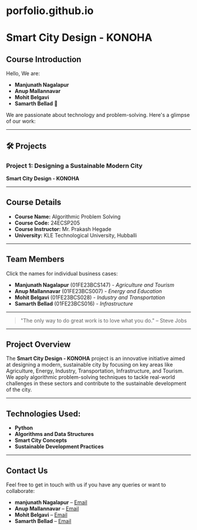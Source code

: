 # porfolio.github.io
# Smart City Design - KONOHA

## Course Introduction

Hello, We are:

- **Manjunath Nagalapur**
- **Anup Mallannavar**
- **Mohit Belgavi**
- **Samarth Bellad** 👋

We are passionate about technology and problem-solving. Here's a glimpse of our work:

---

## 🛠️ Projects

### Project 1: Designing a Sustainable Modern City
**Smart City Design - KONOHA**

---

## Course Details

- **Course Name:** Algorithmic Problem Solving
- **Course Code:** 24ECSP205
- **Course Instructor:** Mr. Prakash Hegade
- **University:** KLE Technological University, Hubballi

---

## Team Members

Click the names for individual business cases:

- **Manjunath Nagalapur** (01FE23BCS147) - *Agriculture and Tourism*
- **Anup Mallannavar** (01FE23BCS007) - *Energy and Education*
- **Mohit Belgavi** (01FE23BCS028) - *Industry and Transportation*
- **Samarth Bellad** (01FE23BCS016) - *Infrastructure*

---

> "The only way to do great work is to love what you do." – Steve Jobs

---

## Project Overview

The **Smart City Design - KONOHA** project is an innovative initiative aimed at designing a modern, sustainable city by focusing on key areas like Agriculture, Energy, Industry, Transportation, Infrastructure, and Tourism. We apply algorithmic problem-solving techniques to tackle real-world challenges in these sectors and contribute to the sustainable development of the city.

---

## Technologies Used:

- **Python**
- **Algorithms and Data Structures**
- **Smart City Concepts**
- **Sustainable Development Practices**

---

## Contact Us

Feel free to get in touch with us if you have any queries or want to collaborate:

- **manjunath Nagalapur** – [Email](mailto:manjunath.nagalapur@example.com)
- **Anup Mallannavar** – [Email](mailto:anup.mallannavar@example.com)
- **Mohit Belgavi** – [Email](mailto:mohit.belgavi@example.com)
- **Samarth Bellad** – [Email](mailto:samarth.bellad@example.com)
